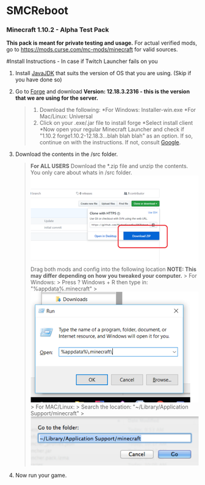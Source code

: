 # SMCReboot

### Minecraft 1.10.2 - Alpha Test Pack

**This pack is meant for private testing and usage.** 
For actual verified mods, go to https://mods.curse.com/mc-mods/minecraft for valid sources.

#Install Instructions - In case if Twitch Launcher fails on you

1. Install [JavaJDK](http://www.oracle.com/technetwork/java/javase/downloads/jdk8-downloads-2133151.html) that suits the version of OS that you are using. (Skip if you have done so)

2. Go to [Forge](https://files.minecraftforge.net/maven/net/minecraftforge/forge/index_1.10.2.html) and download **Version: 12.18.3.2316 - this is the version that we are using for the server.**
	
	> 1. Download the following:
	>	*For Windows: Installer-win.exe
	>	*For Mac/Linux: Universal
	> 2. Click on your .exe/.jar file to install forge
	>	*Select install client
	>	*Now open your regular Minecraft Launcher and check if "1.10.2 forge1.10.2-12.18.3...blah blah blah" as an option. If so, continue on with the instructions. If not, consult [Google](https://www.google.com/search?rlz=1C1CHBF_enUS697US697&q=how+to+install+minecraft+forge&oq=how+to+install+minecraft+forge&gs_l=psy-ab.3..0i67k1j0i20k1j0l2.8553.8553.0.8806.1.1.0.0.0.0.96.96.1.1.0....0...1.1.64.psy-ab..0.1.96.5c2j8N2P_Fs).

3. Download the contents in the /src folder.
	> **For ALL USERS**
	> Download the *.zip file and unzip the contents. You only care about whats in /src folder.
	> ![download](img/instruct.png)
	> Drag both mods and config into the following location
	> **NOTE: This may differ depending on how you tweaked your computer.**	
		> For Windows: 
			> Press ? Windows + R then type in: "%appdata%\.minecraft\"
			> ![win](img/winsave.png)
		> For MAC/Linux:
			> Search the location: "~/Library/Application Support/minecraft"
			> ![mac](img/macsave.png)

4. Now run your game.




